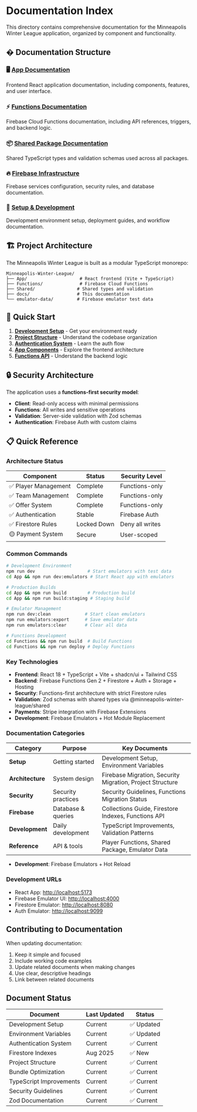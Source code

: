 # Documentation Index

This directory contains comprehensive documentation for the Minneapolis Winter League application, organized by component and functionality.

## � Documentation Structure

### 🖥️ [App Documentation](./app/)

Frontend React application documentation, including components, features, and user interface.

### ⚡ [Functions Documentation](./functions/)

Firebase Cloud Functions documentation, including API references, triggers, and backend logic.

### 📦 [Shared Package Documentation](./shared/)

Shared TypeScript types and validation schemas used across all packages.

### 🔥 [Firebase Infrastructure](./firebase/)

Firebase services configuration, security rules, and database documentation.

### 🚀 [Setup & Development](./setup/)

Development environment setup, deployment guides, and workflow documentation.

## 🏗️ Project Architecture

The Minneapolis Winter League is built as a modular TypeScript monorepo:

```
Minneapolis-Winter-League/
├── App/                    # React frontend (Vite + TypeScript)
├── Functions/              # Firebase Cloud Functions
├── Shared/                # Shared types and validation
├── docs/                  # This documentation
└── emulator-data/         # Firebase emulator test data
```

## 🚀 Quick Start

1. **[Development Setup](./setup/DEVELOPMENT_SETUP.md)** - Get your environment ready
2. **[Project Structure](./PROJECT_STRUCTURE.md)** - Understand the codebase organization
3. **[Authentication System](./firebase/AUTHENTICATION_SYSTEM.md)** - Learn the auth flow
4. **[App Components](./app/)** - Explore the frontend architecture
5. **[Functions API](./functions/)** - Understand the backend logic

## 🔒 Security Architecture

The application uses a **functions-first security model**:

- **Client**: Read-only access with minimal permissions
- **Functions**: All writes and sensitive operations
- **Validation**: Server-side validation with Zod schemas
- **Authentication**: Firebase Auth with custom claims

## 📋 Quick Reference

### Architecture Status

| Component            | Status      | Security Level  |
| -------------------- | ----------- | --------------- |
| ✅ Player Management | Complete    | Functions-only  |
| ✅ Team Management   | Complete    | Functions-only  |
| ✅ Offer System      | Complete    | Functions-only  |
| ✅ Authentication    | Stable      | Firebase Auth   |
| ✅ Firestore Rules   | Locked Down | Deny all writes |
| 🟡 Payment System    | Secure      | User-scoped     |

### Common Commands

```bash
# Development Environment
npm run dev                    # Start emulators with test data
cd App && npm run dev:emulators # Start React app with emulators

# Production Builds
cd App && npm run build        # Production build
cd App && npm run build:staging # Staging build

# Emulator Management
npm run dev:clean             # Start clean emulators
npm run emulators:export      # Save emulator data
npm run emulators:clear       # Clear all data

# Functions Development
cd Functions && npm run build  # Build Functions
cd Functions && npm run deploy # Deploy Functions
```

### Key Technologies

- **Frontend**: React 18 + TypeScript + Vite + shadcn/ui + Tailwind CSS
- **Backend**: Firebase Functions Gen 2 + Firestore + Auth + Storage + Hosting
- **Security**: Functions-first architecture with strict Firestore rules
- **Validation**: Zod schemas with shared types via @minneapolis-winter-league/shared
- **Payments**: Stripe integration with Firebase Extensions
- **Development**: Firebase Emulators + Hot Module Replacement

### Documentation Categories

| Category         | Purpose            | Key Documents                                             |
| ---------------- | ------------------ | --------------------------------------------------------- |
| **Setup**        | Getting started    | Development Setup, Environment Variables                  |
| **Architecture** | System design      | Firebase Migration, Security Migration, Project Structure |
| **Security**     | Security practices | Security Guidelines, Functions Migration Status           |
| **Firebase**     | Database & queries | Collections Guide, Firestore Indexes, Functions API       |
| **Development**  | Daily development  | TypeScript Improvements, Validation Patterns              |
| **Reference**    | API & tools        | Player Functions, Shared Package, Emulator Data           |

- **Development**: Firebase Emulators + Hot Reload

### Development URLs

- React App: <http://localhost:5173>
- Firebase Emulator UI: <http://localhost:4000>
- Firestore Emulator: <http://localhost:8080>
- Auth Emulator: <http://localhost:9099>

## Contributing to Documentation

When updating documentation:

1. Keep it simple and focused
2. Include working code examples
3. Update related documents when making changes
4. Use clear, descriptive headings
5. Link between related documents

## Document Status

| Document                | Last Updated | Status     |
| ----------------------- | ------------ | ---------- |
| Development Setup       | Current      | ✅ Updated |
| Environment Variables   | Current      | ✅ Updated |
| Authentication System   | Current      | ✅ Current |
| Firestore Indexes       | Aug 2025     | ✅ New     |
| Project Structure       | Current      | ✅ Current |
| Bundle Optimization     | Current      | ✅ Current |
| TypeScript Improvements | Current      | ✅ Current |
| Security Guidelines     | Current      | ✅ Current |
| Zod Documentation       | Current      | ✅ Current |
